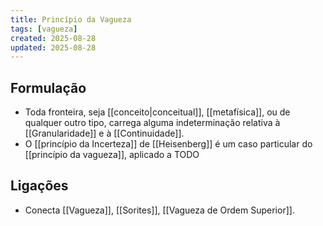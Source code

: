 ```yaml
---
title: Princípio da Vagueza
tags: [vagueza]
created: 2025-08-28
updated: 2025-08-28
---
```


## Formulação
- Toda fronteira, seja [[conceito|conceitual]], [[metafísica]], ou de qualquer outro tipo, carrega alguma indeterminação relativa à [[Granularidade]] e à [[Continuidade]].
- O [[princípio da Incerteza]] de [[Heisenberg]] é um caso particular do [[princípio da vagueza]], aplicado a TODO

## Ligações
- Conecta [[Vagueza]], [[Sorites]], [[Vagueza de Ordem Superior]].

